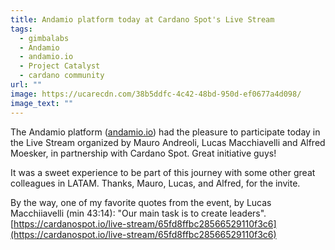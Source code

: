 ```yaml
---
title: Andamio platform today at Cardano Spot's Live Stream
tags:
  - gimbalabs
  - Andamio
  - andamio.io
  - Project Catalyst
  - cardano community
url: ""
image: https://ucarecdn.com/38b5ddfc-4c42-48bd-950d-ef0677a4d098/
image_text: ""
---
```


The Andamio platform ([andamio.io](//andamio.io)) had the pleasure to participate today in the Live Stream organized by Mauro Andreoli, Lucas Macchiavelli and Alfred Moesker, in partnership with Cardano Spot. Great initiative guys!

It was a sweet experience to be part of this journey with some other great colleagues in LATAM. Thanks, Mauro, Lucas, and Alfred, for the invite.

By the way, one of my favorite quotes from the event, by Lucas Macchiiavelli (min 43:14): "Our main task is to create leaders". [https://cardanospot.io/live-stream/65fd8ffbc28566529110f3c6](https://cardanospot.io/live-stream/65fd8ffbc28566529110f3c6)
